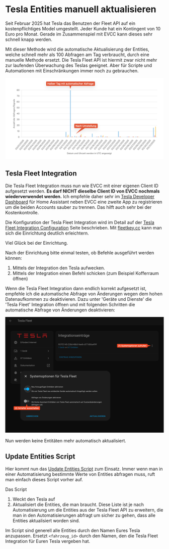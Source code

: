 # Tesla Entities manuell aktualisieren

Seit Februar 2025 hat Tesla das Benutzen der Fleet API auf ein kostenpflichtiges Model umgestellt. Jeder Kunde hat ein Kontingent von 10 Euro pro Monat. Gerade im Zusammenspiel mit EVCC kann dieses sehr schnell knapp werden.

Mit dieser Methode wird die automatische Aktualisierung der Entities, welche schnell mehr als 100 Abfragen am Tag verbraucht, durch eine manuelle Methode ersetzt. Die Tesla Fleet API ist hiermit zwar nicht mehr zur laufenden Überwachung des Teslas geeignet. Aber für Scripte und Automationen mit Einschränkungen immer noch zu gebrauchen.

![Reduzierung der Datenabfrage mit dieser Methode](./img/datenabfrage.png)

## Tesla Fleet Integration

Die Tesla Fleet Integration muss nun wie EVCC mit einer eigenen Client ID aufgesetzt werden. **Es darf NICHT dieselbe Client ID von EVCC nochmals wiederverwendet werden.** Ich empfehle daher sehr im [Tesla Developer Dashboard](https://developer.tesla.com/de_DE/dashboard) für Home Assistant neben EVCC eine zweite App zu registrieren um die beiden Accounts sauber zu trennen. Das hilft auch sehr bei der Kostenkontrolle.

Die Konfiguration der Tesla Fleet Integration wird im Detail auf der [Tesla Fleet Integration Configuration](https://www.home-assistant.io/integrations/tesla_fleet/#configuration) Seite beschrieben. Mit [fleetkey.cc](https://fleetkey.cc/) kann man sich die Einrichtung deutlich erleichtern.

Viel Glück bei der Einrichtung.

Nach der Einrichtung bitte einmal testen, ob Befehle ausgeführt werden können:
1. Mittels der Integration den Tesla aufwecken.
2. Mittels der Integration einen Befehl schicken (zum Beispiel Kofferraum öffnen)

Wenn die Tesla Fleet Integration dann endlich korrekt aufgesetzt ist, empfehle ich die automatische Abfrage von Änderungen wegen dem hohen Datenaufkommen zu deaktivieren. Dazu unter 'Geräte und Dienste' die 'Tesla Fleet' Integration öffnen und mit folgenden Schritten die automatische Abfrage von Änderungen deaktivieren:

![Abfrage von Änderungen deaktivieren](./img/abfrage-deaktivieren.png)

Nun werden keine Entitäten mehr automatisch aktualisiert.

## Update Entities Script

Hier kommt nun das [Update Entities Script](./update-entities.yaml) zum Einsatz. Immer wenn man in einer Automatisierung bestimmte Werte von Entities abfragen muss, ruft man einfach dieses Script vorher auf.

Das Script
1. Weckt den Tesla auf
2. Aktualisiert die Entities, die man braucht. Diese Liste ist je nach Automatisierung um die Entities aus der Tesla Fleet API zu erweitern, die man in den Automatisierungen abfragt um sicher zu gehen, dass alle Entities aktualisiert worden sind.

Im Script sind generell alle Entities durch den Namen Eures Tesla anzupassen. Ersetzt `<fahrzeug_id>` durch den Namen, den die Tesla Fleet Integration für Euren Tesla vergeben hat.
